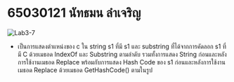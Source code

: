 # 65030121 นัทธมน ลำเจริญ

![Lab3-7](https://github.com/65030121natthamon/03376836-OOP-2566-Lab-03/assets/144195611/008b6c95-b8ee-41e4-9d74-543e9f91c610)
- เป็นการแสดงตำแหน่งของ c ใน string s1 ที่มี s1 และ substring  ที่ได้จากการคัดลอก s1 ที่มี C ด้วยเมธอด IndexOf และ Substring ตามลำดับ รวมทั้งการแสดง String ก่อนและหลังการใช้งานเมธอด Replace พร้อมกับการแสดง Hash Code ของ s1 ก่อนและหลังการใช้งานเมธอด Replace ด้วยเมธอด GetHashCode() ตามในรูป
